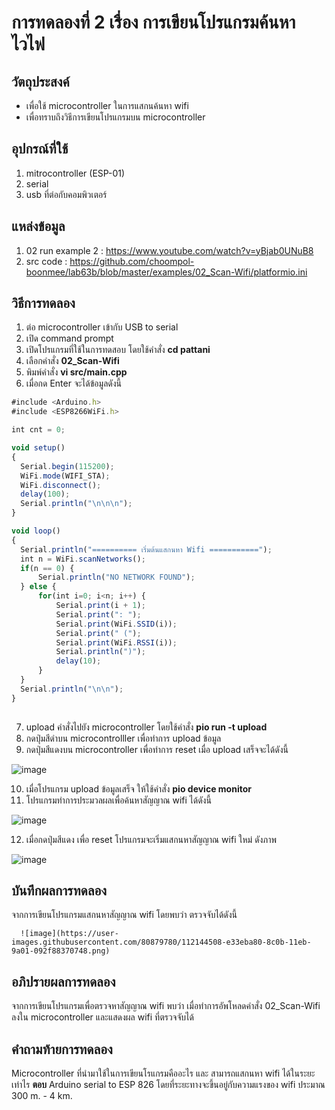# การทดลองที่ 2 เรื่อง การเขียนโปรแกรมค้นหาไวไฟ

## วัตถุประสงค์
  - เพื่อใช้ microcontroller ในการแสกนค้นหา wifi
  - เพื่อทราบถึงวิธีการเขียนโปรแกรมบน microcontroller
  
## อุปกรณ์ที่ใช้
  1. mitrocontroller (ESP-01)
  2. serial
  3. usb ที่ต่อกับคอมพิวเตอร์
  
## แหล่งข้อมูล
  1. 02 run example 2 : https://www.youtube.com/watch?v=yBjab0UNuB8
  2. src code : https://github.com/choompol-boonmee/lab63b/blob/master/examples/02_Scan-Wifi/platformio.ini
  
## วิธีการทดลอง
  1. ต่อ microcontroller เข้ากับ USB to serial
  2. เปิด command prompt
  3. เปิดโปรแกรมที่ใช้ในการทดสอบ โดยใช้คำสั่ง **cd pattani** 
  4. เลือกคำสั่ง **02_Scan-Wifi**
  5. พิมพ์คำสั่ง **vi src/main.cpp** 
  6. เมื่อกด Enter จะได้ข้อมูลดังนี้
   
  ```javascript
#include <Arduino.h>
#include <ESP8266WiFi.h>

int cnt = 0;

void setup()
{
	Serial.begin(115200);
	WiFi.mode(WIFI_STA);
	WiFi.disconnect();
	delay(100);
	Serial.println("\n\n\n");
}

void loop()
{
	Serial.println("========== เริ่มต้นแสกนหา Wifi ===========");
	int n = WiFi.scanNetworks();
	if(n == 0) {
		Serial.println("NO NETWORK FOUND");
	} else {
		for(int i=0; i<n; i++) {
			Serial.print(i + 1);
			Serial.print(": ");
			Serial.print(WiFi.SSID(i));
			Serial.print(" (");
			Serial.print(WiFi.RSSI(i));
			Serial.println(")");
			delay(10);
		}
	}
	Serial.println("\n\n");
}
       
```
  7. upload คำสั่งไปยัง microcontroller โดยใช้คำสั่ง **pio run -t upload**
  8. กดปุ่มสีดำบน microcontrolller เพื่อทำการ upload ข้อมูล
  9. กดปุ่มสีแดงบน microcontroller เพื่อทำการ reset เมื่อ upload เสร็จจะได้ดังนี้
  
  ![image](https://user-images.githubusercontent.com/80879772/111913390-807ce000-8aa0-11eb-8585-8212565d4ff0.png)
  
  10. เมื่อโปรแกรม upload ข้อมูลเสร็จ ให้ใช้คำสั่ง **pio device monitor**
  11. โปรแกรมทำการประมวลผลเพื่อค้นหาสัญญาณ wifi ได้ดังนี้
  
  ![image](https://user-images.githubusercontent.com/80879780/112144508-e33eba80-8c0b-11eb-9a01-092f88370748.png)

  12. เมื่อกดปุ่มสีแดง เพื่อ reset โปรแกรมจะเริ่มแสกนหาสัญญาณ wifi ใหม่ ดังภาพ
  
   ![image](https://user-images.githubusercontent.com/80879780/112144918-4c263280-8c0c-11eb-8687-f4b82159aefb.png)
  
## บันทึกผลการทดลอง
   จากการเขียนโปรแกรมแสกนหาสัญญาณ wifi โดยพบว่า ตรวจจับได้ดังนี้
    
      ![image](https://user-images.githubusercontent.com/80879780/112144508-e33eba80-8c0b-11eb-9a01-092f88370748.png)
      
## อภิปรายผลการทดลอง
   จากการเขียนโปรแกรมเพื่อตรวจหาสัญญาณ wifi พบว่า เมื่อทำการอัพโหลดคำสั่ง 02_Scan-Wifi ลงใน microcontroller และแสดงผล wifi ที่ตรวจจับได้ 
    
## คำถามท้ายการทดลอง
Microcontroller ที่นำมาใช้ในการเขียนโรแกรมคืออะไร และ สามารถแสกนหา wifi ได้ในระยะเท่าไร
__ตอบ__ Arduino serial to ESP 826 โดยที่ระยะทางจะขึ้นอยู่กับความแรงของ wifi ประมาณ 300 m. - 4 km.
